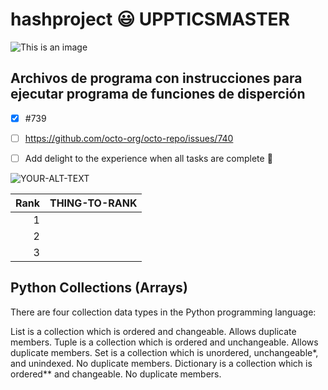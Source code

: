 # hashproject 	:smiley: UPPTICSMASTER
![This is an image](https://myoctocat.com/assets/images/base-octocat.svg)

## Archivos de programa con instrucciones para ejecutar programa de funciones de disperción 
- [x] #739
- [ ] https://github.com/octo-org/octo-repo/issues/740
- [ ] Add delight to the experience when all tasks are complete :tada:


<picture>
 <source media="(prefers-color-scheme: dark)" srcset="https://myoctocat.com/assets/images/base-octocat.svg">
 <source media="(prefers-color-scheme: light)" srcset="https://myoctocat.com/assets/images/base-octocat.svg">
 <img alt="YOUR-ALT-TEXT" src="https://myoctocat.com/assets/images/base-octocat.svg">
</picture>

| Rank | THING-TO-RANK |
|-----:|---------------|
|     1|               |
|     2|               |
|     3|               |

## Python Collections (Arrays)
There are four collection data types in the Python programming language:

List is a collection which is ordered and changeable. Allows duplicate members.
Tuple is a collection which is ordered and unchangeable. Allows duplicate members.
Set is a collection which is unordered, unchangeable*, and unindexed. No duplicate members.
Dictionary is a collection which is ordered** and changeable. No duplicate members.
